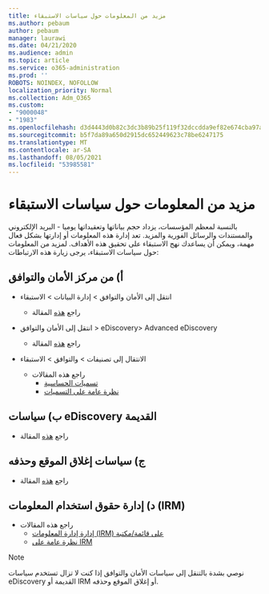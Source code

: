 ```yaml
---
title: مزيد من المعلومات حول سياسات الاستبقاء
ms.author: pebaum
author: pebaum
manager: laurawi
ms.date: 04/21/2020
ms.audience: admin
ms.topic: article
ms.service: o365-administration
ms.prod: ''
ROBOTS: NOINDEX, NOFOLLOW
localization_priority: Normal
ms.collection: Adm_O365
ms.custom:
- "9000048"
- "1983"
ms.openlocfilehash: d3d4443d0b82c3dc3b89b25f119f32dccdda9ef82e674cba97a945af9019ad00
ms.sourcegitcommit: b5f7da89a650d2915dc652449623c78be6247175
ms.translationtype: MT
ms.contentlocale: ar-SA
ms.lasthandoff: 08/05/2021
ms.locfileid: "53985581"
---
```

# <a name="more-info-about-retention-policies"></a>مزيد من المعلومات حول سياسات الاستبقاء

بالنسبة لمعظم المؤسسات، يزداد حجم بياناتها وتعقيداتها يوميا - البريد الإلكتروني والمستندات والرسائل الفورية والمزيد. تعد إدارة هذه المعلومات أو إدارتها بشكل فعال مهمة، ويمكن أن يساعدك نهج الاستبقاء على تحقيق هذه الأهداف. لمزيد من المعلومات حول سياسات الاستبقاء، يرجى زيارة هذه الارتباطات:

## <a name="a-from-security-and-compliance-center"></a>أ) من مركز الأمان والتوافق

- انتقل إلى الأمان والتوافق > إدارة البيانات > الاستبقاء
  - راجع [هذه](https://docs.microsoft.com/microsoft-365/compliance/retention-policies) المقالة

- انتقل إلى الأمان والتوافق > eDiscovery> Advanced eDiscovery 
  - راجع [هذه](https://docs.microsoft.com/microsoft-365/compliance/ediscovery-cases) المقالة

- الانتقال إلى تصنيفات > والتوافق > الاستبقاء
  - راجع هذه المقالات
    - [تسميات الحساسية](https://docs.microsoft.com/microsoft-365/compliance/sensitivity-labels)
    - [نظرة عامة على التسميات](https://docs.microsoft.com/microsoft-365/compliance/labels)

## <a name="b-legacy-ediscovery-policies"></a>ب) سياسات eDiscovery القديمة

- راجع [هذه](https://support.office.com/article/Set-up-an-eDiscovery-Center-in-SharePoint-Online-A18F8975-AA7F-43B4-A7D6-001D14744D8E) المقالة

## <a name="c-site-closure-and-deletion-policies"></a>ج) سياسات إغلاق الموقع وحذفه

- راجع [هذه](https://support.office.com/article/Use-policies-for-site-closure-and-deletion-A8280D82-27FD-48C5-9ADF-8A5431208BA5) المقالة  

## <a name="d-information-rights-management-irm"></a>د) إدارة حقوق استخدام المعلومات (IRM)

- راجع هذه المقالات
  - [إدارة إدارة المعلومات (IRM) على قائمة/مكتبة](https://support.office.com/article/apply-information-rights-management-to-a-list-or-library-3bdb5c4e-94fc-4741-b02f-4e7cc3c54aa1)
  - [نظرة عامة على IRM](https://support.office.com/article/create-and-apply-information-management-policies-eb501fe9-2ef6-4150-945a-65a6451ee9e9)

> [!Note]
> نوصي بشدة بالتنقل إلى سياسات الأمان والتوافق إذا كنت لا تزال تستخدم سياسات eDiscovery القديمة أو IRM أو إغلاق الموقع وحذفه.
